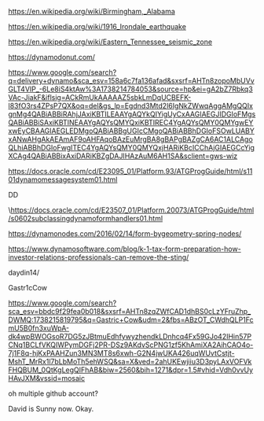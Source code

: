 https://en.wikipedia.org/wiki/Birmingham,_Alabama

https://en.wikipedia.org/wiki/1916_Irondale_earthquake

https://en.wikipedia.org/wiki/Eastern_Tennessee_seismic_zone

https://dynamodonut.com/


https://www.google.com/search?q=delivery+dynamo&sca_esv=158a6c7fa136afad&sxsrf=AHTn8zopoMbUVvGLT4VIP_-6Le8iS4ktAw%3A1738214784053&source=hp&ei=gA2bZ7Rbkq3VAc-JiakF&iflsig=ACkRmUkAAAAAZ5sbkLmDqUCBEFK-l83fO3rs4ZPsP7QX&oq=del&gs_lp=Egdnd3Mtd2l6IgNkZWwqAggAMgQQIxgnMg4QABiABBiRAhjJAxiKBTILEAAYgAQYkQIYigUyCxAAGIAEGJIDGIoFMgsQABiABBiSAxiKBTINEAAYgAQYsQMYQxiKBTIREC4YgAQYsQMY0QMYgwEYxwEyCBAAGIAEGLEDMgoQABiABBgUGIcCMgoQABiABBhDGIoFSOwLUABYxANwAHgAkAEAmAF9oAHFAqoBAzEuMrgBA8gBAPgBAZgCA6AC1ALCAgoQLhiABBhDGIoFwgITEC4YgAQYsQMY0QMYQxjHARiKBcICChAjGIAEGCcYigXCAg4QABiABBixAxiDARiKBZgDAJIHAzAuM6AH1SA&sclient=gws-wiz

https://docs.oracle.com/cd/E23095_01/Platform.93/ATGProgGuide/html/s1101dynamomessagesystem01.html

DD

\https://docs.oracle.com/cd/E23507_01/Platform.20073/ATGProgGuide/html/s0602subclassingdynamoformhandlers01.html

https://dynamonodes.com/2016/02/14/form-bygeometry-spring-nodes/

https://www.dynamosoftware.com/blog/k-1-tax-form-preparation-how-investor-relations-professionals-can-remove-the-sting/

 daydin14/

 Gastr1cCow

 https://www.google.com/search?sca_esv=bbdc9f29fea0b018&sxsrf=AHTn8zqZWfCAD1dhBS0cLzYFruZhp_DWMQ:1738215819795&q=Gastric+Cow&udm=2&fbs=ABzOT_CWdhQLP1FcmU5B0fn3xuWpA-dk4wpBWOGsoR7DG5zJBtmuEdhfywyzhendkLDnhcq4Fx59GJo42IHin57PCNq1BCLfVKQIWPymDGFj2PR-DSz9AKdvScPNG1zf5KhAmiXA2AihCAO4o-7j1F8q-hjKxPAAHZun3MN3MT8s6xwh-G2N4jwUKA426uqWUvtCstjt-MshT_MrRx1l7bLbMoTh5ehWSQ&sa=X&ved=2ahUKEwjiiu3D3pyLAxVOFVkFHQBUM_0QtKgLegQIFhAB&biw=2560&bih=1271&dpr=1.5#vhid=Vdh0vvUyHAvJXM&vssid=mosaic

 
oh multiple github account?

David is Sunny now. Okay.
